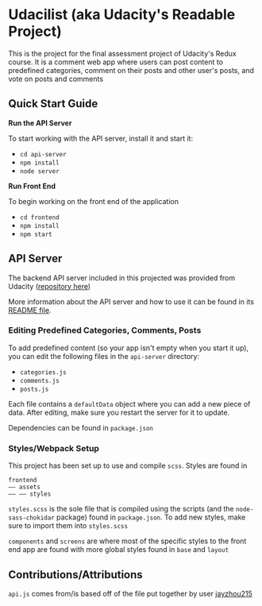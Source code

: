 # Udacilist (aka Udacity's Readable Project)

This is the project for the final assessment project of Udacity's Redux course. It is a comment web app where users can post content to predefined categories, comment on their posts and other user's posts, and vote on posts and comments

## Quick Start Guide
**Run the API Server**

To start working with the API server, install it and start it:
- `cd api-server`
- `npm install`
- `node server`

**Run Front End**

To begin working on the front end of the application
- `cd frontend`
- `npm install`
- `npm start`

## API Server

The backend API server included in this projected was provided from Udacity ([repository here](https://github.com/udacity/reactnd-project-readable-starter))

More information about the API server and how to use it can be found in its [README file](api-server/README.md).

### Editing Predefined Categories, Comments, Posts

To add predefined content (so your app isn't empty when you start it up), you can edit the following files in the `api-server` directory:
- `categories.js`
- `comments.js`
- `posts.js`
    
Each file contains a `defaultData` object where you can add a new piece of data. After editing, make sure you restart the server for it to update.

Dependencies can be found in `package.json`

### Styles/Webpack Setup

This project has been set up to use and compile `scss`. Styles are found in 
```
frontend
–– assets
–– –– styles
```
`styles.scss` is the sole file that is compiled using the scripts (and the `node-sass-chokidar` package) found in `package.json`. To add new styles, make sure to import them into `styles.scss`

`components` and `screens` are where most of the specific styles to the front end app are found with more global styles found in `base` and `layout`    


## Contributions/Attributions
`api.js` comes from/is based off of the file put together by user [jayzhou215](https://github.com/jayzhou215/readable/blob/master/src/utils/Api.js)


